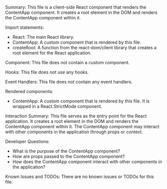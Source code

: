 Summary:
This file is a client-side React component that renders the ContentApp component. It creates a root element in the DOM and renders the ContentApp component within it.

Import statements:
- React: The main React library.
- ContentApp: A custom component that is rendered by this file.
- createRoot: A function from the react-dom/client library that creates a root element for the React application.

Component:
This file does not contain a custom component.

Hooks:
This file does not use any hooks.

Event Handlers:
This file does not contain any event handlers.

Rendered components:
- ContentApp: A custom component that is rendered by this file. It is wrapped in a React.StrictMode component.

Interaction Summary:
This file serves as the entry point for the React application. It creates a root element in the DOM and renders the ContentApp component within it. The ContentApp component may interact with other components in the application through props or context.

Developer Questions:
- What is the purpose of the ContentApp component?
- How are props passed to the ContentApp component?
- How does the ContentApp component interact with other components in the application?

Known Issues and TODOs:
There are no known issues or TODOs for this file.
